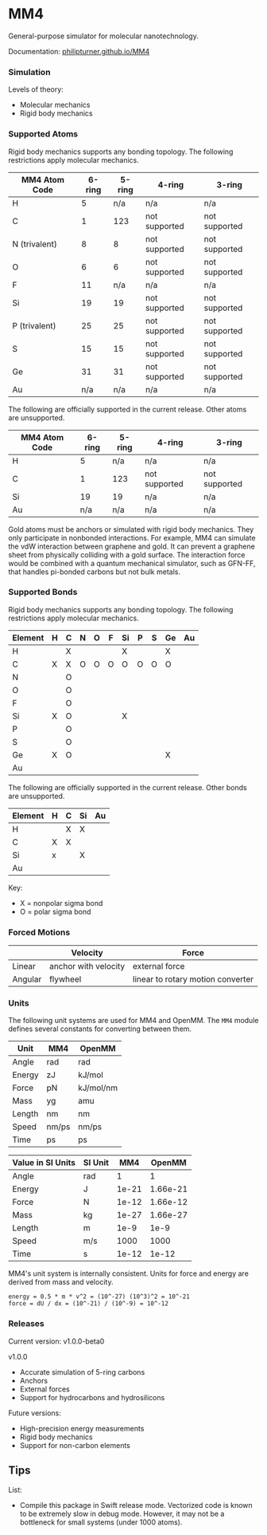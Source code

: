 # MM4

General-purpose simulator for molecular nanotechnology.

Documentation: [philipturner.github.io/MM4](https://philipturner.github.io/MM4)

### Simulation

Levels of theory:
- Molecular mechanics
- Rigid body mechanics

### Supported Atoms

Rigid body mechanics supports any bonding topology. The following restrictions apply molecular mechanics.

| MM4 Atom Code | 6-ring | 5-ring | 4-ring | 3-ring |
| - | - | - | - | - |
| H             | 5   | n/a | n/a           | n/a           |
| C             | 1   | 123 | not supported | not supported |
| N (trivalent) | 8   | 8   | not supported | not supported |
| O             | 6   | 6   | not supported | not supported |
| F             | 11  | n/a | n/a           | n/a           |
| Si            | 19  | 19  | not supported | not supported |
| P (trivalent) | 25  | 25  | not supported | not supported |
| S             | 15  | 15  | not supported | not supported |
| Ge            | 31  | 31  | not supported | not supported |
| Au            | n/a | n/a | n/a           | n/a           |

The following are officially supported in the current release. Other atoms are unsupported.

| MM4 Atom Code | 6-ring | 5-ring | 4-ring | 3-ring |
| - | - | - | - | - |
| H             | 5   | n/a | n/a           | n/a           |
| C             | 1   | 123 | not supported | not supported |
| Si            | 19  | 19  | n/a           | n/a           |
| Au            | n/a | n/a | n/a           | n/a           |

Gold atoms must be anchors or simulated with rigid body mechanics. They only participate in nonbonded interactions. For example, MM4 can simulate the vdW interaction between graphene and gold. It can prevent a graphene sheet from physically colliding with a gold surface. The interaction force would be combined with a quantum mechanical simulator, such as GFN-FF, that handles pi-bonded carbons but not bulk metals.

### Supported Bonds

Rigid body mechanics supports any bonding topology. The following restrictions apply molecular mechanics.

| Element | H | C | N | O | F | Si | P | S | Ge | Au |
| ------- | - | - | - | - | - | - | - | - | - | - |
| H       |   | X |   |   |   | X |   |   | X |   |
| C       | X | X | O | O | O | O | O | O | O |   |
| N       |   | O |   |   |   |   |   |   |   |   |
| O       |   | O |   |   |   |   |   |   |   |   |
| F       |   | O |   |   |   |   |   |   |   |   |
| Si      | X | O |   |   |   | X |   |   |   |   |
| P       |   | O |   |   |   |   |   |   |   |   |
| S       |   | O |   |   |   |   |   |   |   |   |
| Ge      | X | O |   |   |   |   |   |   | X |   |
| Au      |   |   |   |   |   |   |   |   |   |   |

The following are officially supported in the current release. Other bonds are unsupported.

| Element | H | C | Si | Au |
| ------- | - | - | - | - |
| H       |   | X | X |   |
| C       | X | X |   |   |
| Si      | x |   | X |   |
| Au      |   |   |   |   |

Key:
- X = nonpolar sigma bond
- O = polar sigma bond

### Forced Motions

|         | Velocity             | Force           |
| ------- | -------------------- | --------------- |
| Linear  | anchor with velocity | external force  |
| Angular | flywheel             | linear to rotary motion converter |

### Units

The following unit systems are used for MM4 and OpenMM. The `MM4` module defines several constants for converting between them.

| Unit   | MM4   | OpenMM    |
| ------ | ----- | --------- |
| Angle  | rad   | rad       |
| Energy | zJ    | kJ/mol    |
| Force  | pN    | kJ/mol/nm |
| Mass   | yg    | amu       |
| Length | nm    | nm        |
| Speed  | nm/ps | nm/ps     |
| Time   | ps    | ps        |

| Value in SI Units | SI Unit | MM4   | OpenMM    |
| ----------------- | ------- | ----- | --------- |
| Angle             | rad     | 1     | 1         |
| Energy            | J       | 1e-21 | 1.66e-21  |
| Force             | N       | 1e-12 | 1.66e-12  |
| Mass              | kg      | 1e-27 | 1.66e-27  |
| Length            | m       | 1e-9  | 1e-9      |
| Speed             | m/s     | 1000  | 1000      |
| Time              | s       | 1e-12 | 1e-12     |

MM4's unit system is internally consistent. Units for force and energy are derived from mass and velocity.

```
energy = 0.5 * m * v^2 = (10^-27) (10^3)^2 = 10^-21
force = dU / dx = (10^-21) / (10^-9) = 10^-12
```

### Releases

Current version: v1.0.0-beta0

v1.0.0
- Accurate simulation of 5-ring carbons
- Anchors
- External forces
- Support for hydrocarbons and hydrosilicons

Future versions:
- High-precision energy measurements
- Rigid body mechanics
- Support for non-carbon elements

## Tips

List:
- Compile this package in Swift release mode. Vectorized code is known to be extremely slow in debug mode. However, it may not be a bottleneck for small systems (under 1000 atoms).
